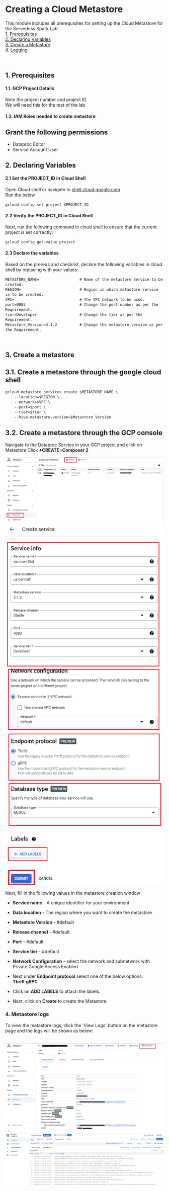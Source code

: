 # Creating a Cloud Metastore

This module includes all prerequisites for setting up the Cloud Metastore for the Serverless Spark Lab-<br>
[1. Prerequisites](04-metastore-creation.md#1-prerequisites)<br>
[2. Declaring Variables](04-metastore-creation.md#2-declaring-variables)<br>
[3. Create a Metastore](04-metastore-creation.md#3-create-a-metastore)<br>
[4. Logging](04-metastore-creation.md#4-metastore-logs)

<br>

## 1. Prerequisites

#### 1.1. GCP Project Details
Note the project number and project ID. <br>
We will need this for the rest of the lab

#### 1.2. IAM Roles needed to create metastore
Grant the following permissions
-
- Dataproc Editor
- Service Account User

## 2. Declaring Variables

#### 2.1 Set the PROJECT_ID in Cloud Shell

Open Cloud shell or navigate to [shell.cloud.google.com](https://shell.cloud.google.com)<br>
Run the below
```
gcloud config set project $PROJECT_ID

```

####  2.2 Verify the PROJECT_ID in Cloud Shell

Next, run the following command in cloud shell to ensure that the current project is set correctly:

```
gcloud config get-value project
```

####  2.3 Declare the variables

Based on the prereqs and checklist, declare the following variables in cloud shell by replacing with your values:

```
METASTORE_NAME=                  # Name of the metastore Service to be created.
REGION=                          # Region in which metastore service is to be created.
VPC=                             # The VPC network to be used.
port=9083                        # Change the port number as per the Requirement.
tier=Developer                   # Change the tier as per the Requirement.
Metastore_Version=3.1.2          # Change the metastore version as per the Requirement,

```

<br>


## 3. Create a metastore

## 3.1. Create a metastore through the google cloud shell

```
gcloud metastore services create $METASTORE_NAME \
    --location=$REGION \
    --network=$VPC \
    --port=$port \
    --tier=$tier \
    --hive-metastore-version=$Metastore_Version
```

## 3.2. Create a metastore through the GCP console

Navigate to the Dataproc Service in your GCP project and click on Metastore
Click **+CREATE**>**Composer 2**

<kbd>
<img src=../images/meta.png />
</kbd>

<br>
<kbd>
<img src=../images/meta01.png />
</kbd>

<br>
<kbd>
<img src=../images/meta02.png />
</kbd>

<br>

Next, fill in the following values in the metastore creation window :

- **Service name**   - A unique identifier for your environment
- **Data location**     - The region where you want to create the metastore
- **Metastore Version**    - #default
- **Release channel** - #default
- **Port** - #default
- **Service tier** - #default
- **Network Configuration** - select the network and subnetwork with Private Google Access Enabled

- Next under **Endpoint protocol** select one of the below options: <br>
**Thrift**
**gRPC**

- Click on **ADD LABELS** to attach the labels.
- Next, click on **Create** to create the Metastore.


### 4. Metastore logs

To view the metastore logs, click the 'View Logs' button on the metastore page and the logs will be shown as below:

<br>

<kbd>
<img src=../images/meta_logs01.png />
</kbd>

<kbd>
<img src=../images/meta_logs02.png />
</kbd>

<br>
